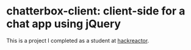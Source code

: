# chatterbox-client: client-side for a chat app using jQuery

This is a project I completed as a student at [hackreactor](http://hackreactor.com). 
